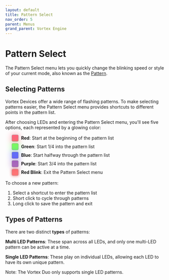 ```yaml
---
layout: default
title: Pattern Select
nav_order: 5
parent: Menus
grand_parent: Vortex Engine
---
```


<style>
  @keyframes glow {
    0%, 100% { filter: hue-rotate(-10deg); }
    50% { filter: hue-rotate(10deg); }
  }

  @keyframes blink {
    50% { opacity: 0; }
  }

  .option-container {
    display: flex;
    align-items: center;
    margin-bottom: 5px;
    margin-left: 20px;
  }

  .glow-box {
    width: 20px;
    height: 20px;
    border-radius: 4px;
    margin-right: 8px;
    box-shadow: 0 0 20px rgba(0, 0, 0, 0.8);
    border: 1px solid #aaa;
    animation: glow 2s ease-in-out infinite;
  }

  .glow-red {
    background-color: rgba(255, 0, 0, 0.6);
    box-shadow: 0 0 20px rgba(255, 0, 0, 0.4);
  }

  .glow-green {
    background-color: rgba(0, 255, 0, 0.6);
    box-shadow: 0 0 20px rgba(0, 255, 0, 0.4);
  }

  .glow-blue {
    background-color: rgba(0, 0, 255, 0.6);
    box-shadow: 0 0 20px rgba(0, 0, 255, 0.4);
  }

  .glow-purple {
    background-color: rgba(128, 0, 128, 0.6);
    box-shadow: 0 0 20px rgba(128, 0, 128, 0.4);
  }

  .red-blink {
    background-color: rgba(255, 0, 0, 0.6);
    box-shadow: 0 0 10px rgba(255, 0, 0, 0.6);
    animation: blink 1s infinite;
  }
</style>

# Pattern Select

The Pattern Select menu lets you quickly change the blinking speed or style of your current mode, also known as the [Pattern](patterns.html).

## Selecting Patterns

Vortex Devices offer a wide range of flashing patterns. To make selecting patterns easier, the Pattern Select menu provides shortcuts to different points in the pattern list.

After choosing LEDs and entering the Pattern Select menu, you'll see five options, each represented by a glowing color:

<div class="option-container">
  <div class="glow-box glow-red"></div>
  <strong>Red</strong>: Start at the beginning of the pattern list
</div>
<div class="option-container">
  <div class="glow-box glow-green"></div>
  <strong>Green</strong>: Start 1/4 into the pattern list
</div>
<div class="option-container">
  <div class="glow-box glow-blue"></div>
  <strong>Blue</strong>: Start halfway through the pattern list
</div>
<div class="option-container">
  <div class="glow-box glow-purple"></div>
  <strong>Purple</strong>: Start 3/4 into the pattern list
</div>
<div class="option-container" style="margin-bottom:10px;">
  <div class="glow-box red-blink"></div>
  <strong>Red Blink</strong>: Exit the Pattern Select menu
</div>

To choose a new pattern: 

 1. Select a shortcut to enter the pattern list
 2. Short click to cycle through patterns
 3. Long click to save the pattern and exit

## Types of Patterns

There are two distinct **types** of patterns:

**Multi LED Patterns**: These span across all LEDs, and only one multi-LED pattern can be active at a time.

**Single LED Patterns**: These play on individual LEDs, allowing each LED to have its own unique pattern.

Note: The Vortex Duo only supports single LED patterns.
